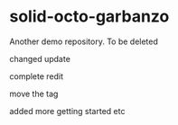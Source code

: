 # solid-octo-garbanzo
Another demo repository. To be deleted

changed update

complete redit

move the tag

added more getting started etc

